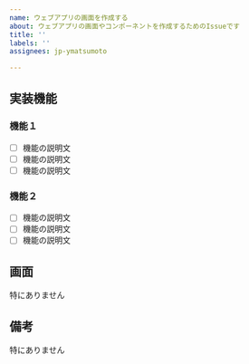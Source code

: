 ```yaml
---
name: ウェブアプリの画面を作成する
about: ウェブアプリの画面やコンポーネントを作成するためのIssueです
title: ''
labels: ''
assignees: jp-ymatsumoto

---
```


## 実装機能

### 機能１

- [ ] 機能の説明文
- [ ] 機能の説明文
- [ ] 機能の説明文

### 機能２

- [ ] 機能の説明文
- [ ] 機能の説明文
- [ ] 機能の説明文

## 画面

特にありません

## 備考

特にありません
